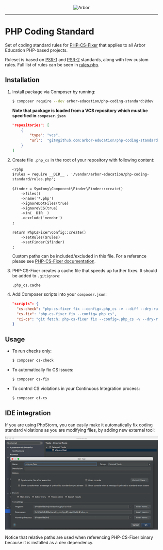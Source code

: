 <p align="center">
  <img src="https://arbor-education.com/wp-content/themes/arbor/images/arbor-education-logo.svg" alt="Arbor" width="200px" />
</p>

---

# PHP Coding Standard

Set of coding standard rules for [PHP-CS-Fixer][php-cs-fixer] that applies to all Arbor Education PHP-based projects.

Ruleset is based on [PSR-1][psr1] and [PSR-2][psr2] standards, along with few custom rules. Full list of rules can be seen in [rules.php][rules].


## Installation

1. Install package via Composer by running:

   ```bash
   $ composer require --dev arbor-education/php-coding-standard:@dev
   ```
   
   **Note that package is loaded from a VCS repository which must be specified in `composer.json`**
   
   ```json
   "repositories": [
       {
           "type": "vcs",
           "url":  "git@github.com:arbor-education/php-coding-standard.git"
       }
   ]
   ```

2. Create file `.php_cs` in the root of your repository with following content:

   ```
   <?php
   $rules = require __DIR__ . '/vendor/arbor-education/php-coding-standard/rules.php';
   
   $finder = Symfony\Component\Finder\Finder::create()
       ->files()
       ->name('*.php')
       ->ignoreDotFiles(true)
       ->ignoreVCS(true)
       ->in(__DIR__)
       ->exclude('vendor')
   ;
   
   return PhpCsFixer\Config::create()
       ->setRules($rules)
       ->setFinder($finder)
   ;
   ```

   Custom paths can be included/excluded in this file. For a reference please see [PHP-CS-Fixer documentation][php-cs-fixer].

3. PHP-CS-Fixer creates a cache file that speeds up further fixes. It should be added to `.gitignore`:

   ```
   .php_cs.cache
   ```
   
4. Add Composer scripts into your `composer.json`:

   ```json
   "scripts": {
     "cs-check": "php-cs-fixer fix --config=.php_cs -v --diff --dry-run",
     "cs-fix": "php-cs-fixer fix --config=.php_cs",
     "ci-cs": "git fetch; php-cs-fixer fix --config=.php_cs -v --dry-run --using-cache=no --path-mode=intersection `git diff --name-only --diff-filter=d origin/master | xargs`"
   }
   ```

## Usage

* To run checks only:

  ```bash
  $ composer cs-check
  ```

* To automatically fix CS issues:
 
  ```bash
  $ composer cs-fix
  ```

* To control CS violations in your Continuous Integration process:
 
  ```bash
  $ composer ci-cs
  ```

## IDE integration

If you are using PhpStorm, you can easily make it automatically fix coding standard violations as you are modifying files, by adding new external tool:

![PhpStorm CS Fixer][img-php-storm-cs-fixer]

Notice that relative paths are used when referencing PHP-CS-Fixer binary because it is installed as a dev dependency.



[php-cs-fixer]: https://github.com/FriendsOfPHP/PHP-CS-Fixer
[psr1]: http://www.php-fig.org/psr/psr-1/
[psr2]: http://www.php-fig.org/psr/psr-2/
[rules]: rules.php
[img-php-storm-cs-fixer]: php-storm-cs-fixer.png
